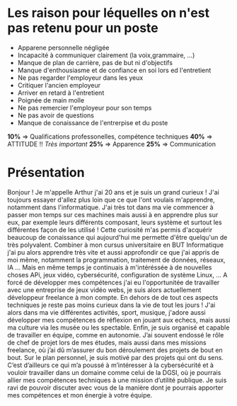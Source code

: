 
# Les raison pour léquelles on n'est pas retenu pour un poste

- Apparene personnelle négligée
- Incapacité à communiquer clairement (la voix,grammaire, ...)
- Manque de plan de carrière, pas de but ni d'objectifs
- Manque d'enthousiasme et de confiance en soi lors ed l'entretient
- Ne pas regarder l'employeur dans les yeux
- Critiquer l'ancien employeur
- Arriver en retard à l'entretient
- Poignée de main molle
- Ne pas remercier l'employeur pour son temps
- Ne pas avoir de questions
- Manque de conaissance de l'entrerpise et du poste

**10%** => Qualifications professonelles, compétence techniques
**40%** => ATTITUDE !! *Très important*
**25%** => Apparence
**25%** => Communication


# Présentation

Bonjour ! Je m'appelle Arthur j'ai 20 ans et je suis un grand curieux ! J'ai toujours essayer d'allez plus loin que ce que l'ont voulais m'apprendre, notamment dans l'informatique. J'ai très tot dans ma vie commencer à passer mon temps sur ces machines mais aussi à en apprendre plus sur eux, par exemple leurs différents composant, leurs système et surtout les différentes façon de les utilisé ! Cette curiosité m'as permis d'acquérir beaucoup de conaissance qui aujourd'hui me permette d'être quelqu'un de très polyvalent. Combiner à mon cursus universitaire en BUT Informatique j'ai pu alors apprendre très vite et aussi approfondir ce que j'ai appris de moi même, notamment la programmation, traitement de données, réseaux, IA ... Mais en même temps je continuais à m'intéréssée à de nouvelles choses APi, jeux vidéo, cybersécurité, configuration de système Linux, ... A forcé de développer mes compétences j'ai eu l'opportunitée de travailler avec une entreprise de jeux vidéo webs, je suis alors actuellement développeur freelance à mon compte. En dehors de de tout ces aspects techniques je reste pas moins curieux dans la vie de tout les jours ! J'ai alors dans ma vie différentes activités, sport, musique, j'adore aussi développer mes compétences de réflexion en jouant aux echecs, mais aussi ma culture via les musée ou les spectable. Enfin, je suis organisé et capable de travailler en équipe, comme en autonomie. J’ai souvent endossé le rôle de chef de projet lors de mes études, mais aussi dans mes missions freelance, où j’ai dû m’assurer du bon déroulement des projets de bout en bout. Sur le plan personnel, je suis motivé par des projets qui ont du sens. C’est d’ailleurs ce qui m’a poussé à m’intéresser à la cybersécurité et à vouloir travailler dans un domaine comme celui de la DGSI, où je pourrais allier mes compétences techniques à une mission d’utilité publique. Je suis ravi de pouvoir discuter avec vous de la manière dont je pourrais apporter mes compétences et mon énergie à votre équipe.